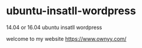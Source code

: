 # ubuntu-insatll-wordpress
14.04 or 16.04 ubuntu insatll wordpress

welcome to my website https://www.ownyy.com/
